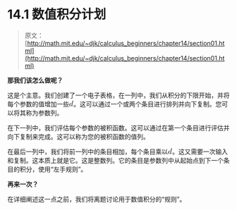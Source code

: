 # 14.1 数值积分计划

> 原文： [http://math.mit.edu/~djk/calculus_beginners/chapter14/section01.html](http://math.mit.edu/~djk/calculus_beginners/chapter14/section01.html)

**那我们该怎么做呢？**

这是个主意。我们创建了一个电子表格，在一列中，我们从积分的下限开始，并将每个参数的值增加一些![](img/tex-8277e0910d750195b448797616e091ad.gif)。这可以通过一个或两个条目进行排列并向下复制。您可以将其称为参数列。

在下一列中，我们评估每个参数的被积函数。这可以通过在第一个条目进行评估并向下复制来完成。这可以称为您的被积函数的值列。

在最后一列中，我们将前一列中的条目相加，每个条目乘以![](img/tex-8277e0910d750195b448797616e091ad.gif)。这又需要一次输入和复制。这本质上就是它。这是整数列。它的条目是参数列中从起始点到下一个条目的积分，使用“左手规则”。

**再来一次？**

在详细阐述这一点之前，我们将离题讨论用于数值积分的“规则”。